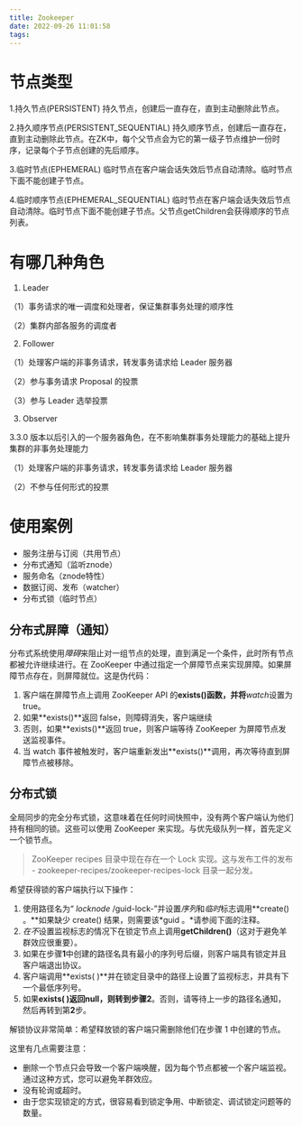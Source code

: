 ```yaml
---
title: Zookeeper
date: 2022-09-26 11:01:58
tags:
---
```




# 节点类型

1.持久节点(PERSISTENT)
持久节点，创建后一直存在，直到主动删除此节点。

2.持久顺序节点(PERSISTENT_SEQUENTIAL)
持久顺序节点，创建后一直存在，直到主动删除此节点。在ZK中，每个父节点会为它的第一级子节点维护一份时序，记录每个子节点创建的先后顺序。

3.临时节点(EPHEMERAL)
临时节点在客户端会话失效后节点自动清除。临时节点下面不能创建子节点。

4.临时顺序节点(EPHEMERAL_SEQUENTIAL)
临时节点在客户端会话失效后节点自动清除。临时节点下面不能创建子节点。父节点getChildren会获得顺序的节点列表。





# 有哪几种角色

1. Leader

（1）事务请求的唯一调度和处理者，保证集群事务处理的顺序性

（2）集群内部各服务的调度者

2. Follower

（1）处理客户端的非事务请求，转发事务请求给 Leader 服务器

（2）参与事务请求 Proposal 的投票

（3）参与 Leader 选举投票

3. Observer

3.3.0 版本以后引入的一个服务器角色，在不影响集群事务处理能力的基础上提升集群的非事务处理能力

（1）处理客户端的非事务请求，转发事务请求给 Leader 服务器

（2）不参与任何形式的投票





# 使用案例

+ 服务注册与订阅（共用节点）
+ 分布式通知（监听znode）
+ 服务命名（znode特性）
+ 数据订阅、发布（watcher）
+ 分布式锁（临时节点）



## 分布式屏障（通知）
分布式系统使用*障碍*来阻止对一组节点的处理，直到满足一个条件，此时所有节点都被允许继续进行。在 ZooKeeper 中通过指定一个屏障节点来实现屏障。如果屏障节点存在，则屏障就位。这是伪代码：

1. 客户端在屏障节点上调用 ZooKeeper API 的**exists()函数，并将***watch*设置为 true。
2. 如果**exists()**返回 false，则障碍消失，客户端继续
3. 否则，如果**exists()**返回 true，则客户端等待 ZooKeeper 为屏障节点发送监视事件。
4. 当 watch 事件被触发时，客户端重新发出**exists()**调用，再次等待直到屏障节点被移除。





## 分布式锁

全局同步的完全分布式锁，这意味着在任何时间快照中，没有两个客户端认为他们持有相同的锁。这些可以使用 ZooKeeper 来实现。与优先级队列一样，首先定义一个锁节点。



> ZooKeeper recipes 目录中现在存在一个 Lock 实现。这与发布工件的发布 - zookeeper-recipes/zookeeper-recipes-lock 目录一起分发。

希望获得锁的客户端执行以下操作：

1. 使用路径名为“ *locknode* /guid-lock-”并设置*序列*和*临时*标志调用**create() 。**如果缺少 create() 结果，则需要该*guid 。*请参阅下面的注释。
2. *在不*设置监视标志的情况下在锁定节点上调用**getChildren()**（这对于避免羊群效应很重要）。
3. 如果在步骤**1**中创建的路径名具有最小的序列号后缀，则客户端具有锁定并且客户端退出协议。
4. 客户端调用**exists( )**并在锁定目录中的路径上设置了监视标志，并具有下一个最低序列号。
5. 如果**exists( )**返回null，则转到步骤**2**。否则，请等待上一步的路径名通知，然后再转到第**2**步。

解锁协议非常简单：希望释放锁的客户端只需删除他们在步骤 1 中创建的节点。

这里有几点需要注意：

+ 删除一个节点只会导致一个客户端唤醒，因为每个节点都被一个客户端监视。通过这种方式，您可以避免羊群效应。
+ 没有轮询或超时。
+ 由于您实现锁定的方式，很容易看到锁定争用、中断锁定、调试锁定问题等的数量。